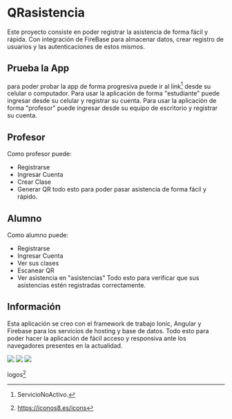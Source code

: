 # QRasistencia
Este proyecto consiste en poder registrar la asistencia de forma fácil y rápida.
Con integración de FireBase para almacenar datos, crear registro de usuarios y las autenticaciones de estos mismos.

## Prueba la App
para poder probar la app de forma progresiva puede ir al link[^1] desde su celular o computador.
Para usar la aplicación de forma "estudiante" puede ingresar desde su celular y registrar su cuenta.
Para usar la aplicación de forma "profesor" puede ingresar desde su equipo de escritorio y registrar su cuenta.

## Profesor
Como profesor puede:
- Registrarse
- Ingresar Cuenta
- Crear Clase
- Generar QR
todo esto para poder pasar asistencia de forma fácil y rápido.

## Alumno
Como alumno puede:
- Registrarse
- Ingresar Cuenta
- Ver sus clases
- Escanear QR
- Ver asistencia en "asistencias"
Todo esto para verificar que sus asistencias estén registradas correctamente.

## Información
Esta aplicación se creo con el framework de trabajo Ionic, Angular y Firebase para los servicios de hosting y base de datos.
Todo esto para poder hacer la aplicación de fácil acceso y responsiva ante los navegadores presentes en la actualidad.

<img src="https://img.icons8.com/?size=100&id=5NOAGB6F7wM4&format=png&color=000000" atl="logoIonic"> <img src="https://img.icons8.com/?size=100&id=6SWtW8hxZWSo&format=png&color=000000" atl="logoAngular"> <img src="https://img.icons8.com/?size=100&id=62452&format=png&color=000000" atl="logoAngular">

logos[^2]



[^1]:ServicioNoActivo.
[^2]:https://iconos8.es/icons

